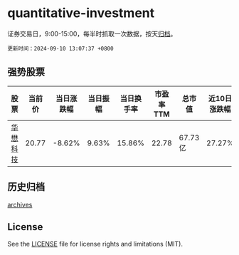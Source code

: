# quantitative-investment

证券交易日，9:00-15:00，每半时抓取一次数据，按天[归档](archives)。

`更新时间：2024-09-10 13:07:37 +0800`

## 强势股票

|股票|当前价|当日涨跌幅|当日振幅|当日换手率|市盈率TTM|总市值|近10日涨跌幅|
|----|----|----|----|----|----|----|----|
|[华懋科技](https://xueqiu.com/S/SH603306)|20.77|-8.62%|9.63%|15.86%|22.78|67.73亿|27.27%|

## 历史归档

[archives](archives)

## License

See the [LICENSE](LICENSE) file for license rights and limitations (MIT).